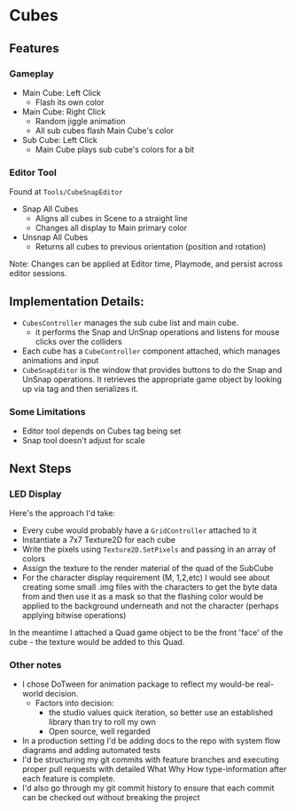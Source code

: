 # Cubes
## Features
### Gameplay
- Main Cube: Left Click
  - Flash its own color
- Main Cube: Right Click
  - Random jiggle animation
  - All sub cubes flash Main Cube's color
- Sub Cube: Left Click
  - Main Cube plays sub cube's colors for a bit
### Editor Tool
Found at `Tools/CubeSnapEditor`
- Snap All Cubes
  - Aligns all cubes in Scene to a straight line
  - Changes all display to Main primary color
- Unsnap All Cubes
  - Returns all cubes to previous orientation (position and rotation)

Note: Changes can be applied at Editor time, Playmode, and persist across editor sessions.

## Implementation Details:
- `CubesController` manages the sub cube list and main cube.
  - it performs the Snap and UnSnap operations and listens for mouse clicks over the colliders
- Each cube has a `CubeController` component attached, which manages animations and input
- `CubeSnapEditor` is the window that provides buttons to do the Snap and UnSnap operations. It retrieves the appropriate game object by looking up via tag and then serializes it.

### Some Limitations
- Editor tool depends on Cubes tag being set
- Snap tool doesn't adjust for scale

## Next Steps
### LED Display
Here's the approach I'd take:
- Every cube would probably have a `GridController` attached to it
- Instantiate a 7x7 Texture2D for each cube
- Write the pixels using `Texture2D.SetPixels` and passing in an array of colors
- Assign the texture to the render material of the quad of the SubCube
- For the character display requirement (M, 1,2,etc) I would see about creating some small .img files with the characters to get the byte data from and then use it as a mask so that the flashing color would be applied to the background underneath and not the character (perhaps applying bitwise operations)

In the meantime I attached a Quad game object to be the front 'face' of the cube - the texture would be added to this Quad.

### Other notes
- I chose DoTween for animation package to reflect my would-be real-world decision.
  - Factors into decision:
    - the studio values quick iteration, so better use an established library than try to roll my own
    - Open source, well regarded
- In a production setting I'd be adding docs to the repo with system flow diagrams and adding automated tests
- I'd be structuring my git commits with feature branches and executing proper pull requests with detailed What Why How type-information after each feature is complete.
- I'd also go through my git commit history to ensure that each commit can be checked out without breaking the project
